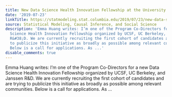 ```yaml
---
title: New Data Science Health Innovation Fellowship at the University of California
date: '2019-07-23'
linkTitle: https://statmodeling.stat.columbia.edu/2019/07/23/new-data-science-health-innovation-fellowship-at-the-university-of-california/
source: Statistical Modeling, Causal Inference, and Social Science
description: 'Emma Huang writes: I’m one of the Program Co-Directors for a new Data
  Science Health Innovation Fellowship organized by UCSF, UC Berkeley, and Janssen
  R&#38;D. We are currently recruiting the first cohort of candidates and are trying
  to publicize this initiative as broadly as possible among relevant communities.
  Below is a call for applications. As ...'
disable_comments: true
---
```

Emma Huang writes: I’m one of the Program Co-Directors for a new Data Science Health Innovation Fellowship organized by UCSF, UC Berkeley, and Janssen R&#38;D. We are currently recruiting the first cohort of candidates and are trying to publicize this initiative as broadly as possible among relevant communities. Below is a call for applications. As ...